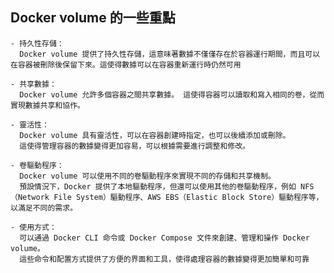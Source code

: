 
## Docker volume 的一些重點

	- 持久性存儲：
	  Docker volume 提供了持久性存儲，這意味著數據不僅僅存在於容器運行期間，而且可以在容器被刪除後保留下來。這使得數據可以在容器重新運行時仍然可用
	  
	- 共享數據：
	  Docker volume 允許多個容器之間共享數據。 這使得容器可以讀取和寫入相同的卷，從而實現數據共享和協作。
	  
	- 靈活性： 
	  Docker volume 具有靈活性，可以在容器創建時指定，也可以後續添加或刪除。
	  這使得管理容器的數據變得更加容易，可以根據需要進行調整和修改。
	  
	- 卷驅動程序：
	  Docker volume 可以使用不同的卷驅動程序來實現不同的存儲和共享機制。
	  預設情況下，Docker 提供了本地驅動程序，但還可以使用其他的卷驅動程序，例如 NFS（Network File System）驅動程序、AWS EBS（Elastic Block Store）驅動程序等，以滿足不同的需求。
	  
	- 使用方式：
	  可以通過 Docker CLI 命令或 Docker Compose 文件來創建、管理和操作 Docker volume。
	  這些命令和配置方式提供了方便的界面和工具，使得處理容器的數據變得更加簡單和可靠
   

